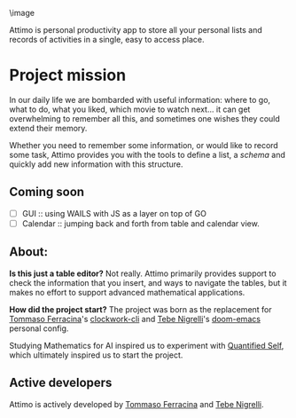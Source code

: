 \image

Attimo is personal productivity app to store all your personal lists and records of activities in a single, easy to access place. 

# Project mission

In our daily life we are bombarded with useful information: where to go, what to do, what you liked, which movie to watch next... it can get overwhelming to remember all this, and sometimes one wishes they could extend their memory. 

Whether you need to remember some information, or would like to record some task, Attimo provides you with the tools to define a list, a _schema_ and quickly add new information with this structure. 

## Coming soon

- [ ] GUI :: using WAILS with JS as a layer on top of GO
- [ ] Calendar :: jumping back and forth from table and calendar view.

## About:
**Is this just a table editor?**
Not really. Attimo primarily provides support to check the information that you insert, and ways to navigate the tables, but it makes no effort to support advanced mathematical applications.

**How did the project start?**
The project was born as the replacement for [Tommaso Ferracina](https://github.com/tferracina/)'s [clockwork-cli](https://github.com/tferracina/clockwork) and [Tebe Nigrelli](https://github.com/tebe-nigrelli)'s [doom-emacs](https://github.com/doomemacs/doomemacs) personal config. 

Studying Mathematics for AI inspired us to experiment with [Quantified Self](https://quantifiedself.com/), which ultimately inspired us to start the project.

## Active developers
Attimo is actively developed by [Tommaso Ferracina](https://github.com/tferracina/) and [Tebe Nigrelli](https://github.com/tebe-nigrelli).
